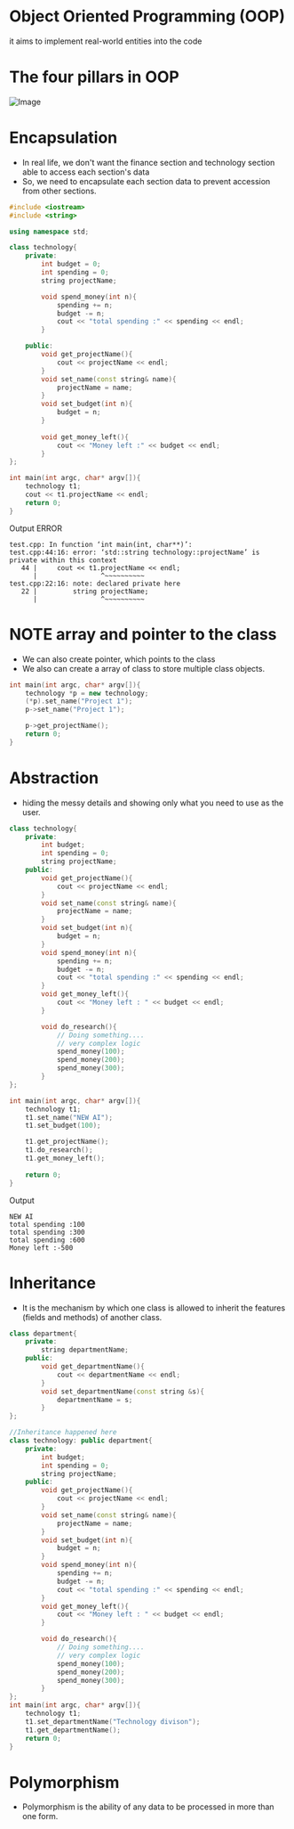 # Object Oriented Programming (OOP)
it aims to implement real-world entities into the code

# The four pillars in OOP
![Image](Assets/Pillar_Of_OOP.webp)

# Encapsulation
- In real life, we don't want the finance section and technology section able to access each section's data
- So, we need to encapsulate each section data to prevent accession from other sections.

```C++
#include <iostream>
#include <string>

using namespace std;

class technology{
    private:
        int budget = 0;
        int spending = 0;
        string projectName;

        void spend_money(int n){
            spending += n;
            budget -= n;
            cout << "total spending :" << spending << endl;
        }

    public:
        void get_projectName(){
            cout << projectName << endl;
        }
        void set_name(const string& name){
            projectName = name;
        }
        void set_budget(int n){
            budget = n;
        }
        
        void get_money_left(){
            cout << "Money left :" << budget << endl;
        }
};
```


```C++
int main(int argc, char* argv[]){
    technology t1;
    cout << t1.projectName << endl;
    return 0;
}
```
Output ERROR
```
test.cpp: In function ‘int main(int, char**)’:
test.cpp:44:16: error: ‘std::string technology::projectName’ is private within this context
   44 |     cout << t1.projectName << endl;
      |                ^~~~~~~~~~~
test.cpp:22:16: note: declared private here
   22 |         string projectName;
      |                ^~~~~~~~~~~
```
# NOTE array and pointer to the class
- We can also create pointer, which points to the class
- We also can create a array of class to store multiple class objects.
``` C++
int main(int argc, char* argv[]){
    technology *p = new technology;
    (*p).set_name("Project 1");
    p->set_name("Project 1");

    p->get_projectName();
    return 0;
}
```
# Abstraction
- hiding the messy details and showing only what you need to use as the user.
``` C++
class technology{
    private:
        int budget;
        int spending = 0;
        string projectName;
    public:
        void get_projectName(){
            cout << projectName << endl;
        }
        void set_name(const string& name){
            projectName = name;
        }
        void set_budget(int n){
            budget = n;
        }
        void spend_money(int n){
            spending += n;
            budget -= n;
            cout << "total spending :" << spending << endl;
        }
        void get_money_left(){
            cout << "Money left : " << budget << endl;
        }

        void do_research(){
            // Doing something....
            // very complex logic
            spend_money(100);
            spend_money(200);
            spend_money(300);
        }
};
```
```C++
int main(int argc, char* argv[]){
    technology t1;
    t1.set_name("NEW AI");
    t1.set_budget(100);

    t1.get_projectName();
    t1.do_research();
    t1.get_money_left();
    
    return 0;
}
```
Output
```
NEW AI
total spending :100
total spending :300
total spending :600
Money left :-500
```
# Inheritance

- It is the mechanism by which one class is allowed to inherit the features (fields and methods) of another class.
```C++
class department{
    private:
        string departmentName;
    public:
        void get_departmentName(){
            cout << departmentName << endl;
        }
        void set_departmentName(const string &s){
            departmentName = s;
        }
};

//Inheritance happened here
class technology: public department{
    private:
        int budget;
        int spending = 0;
        string projectName;
    public:
        void get_projectName(){
            cout << projectName << endl;
        }
        void set_name(const string& name){
            projectName = name;
        }
        void set_budget(int n){
            budget = n;
        }
        void spend_money(int n){
            spending += n;
            budget -= n;
            cout << "total spending :" << spending << endl;
        }
        void get_money_left(){
            cout << "Money left : " << budget << endl;
        }

        void do_research(){
            // Doing something....
            // very complex logic
            spend_money(100);
            spend_money(200);
            spend_money(300);
        }
};
int main(int argc, char* argv[]){
    technology t1;
    t1.set_departmentName("Technology divison");
    t1.get_departmentName();
    return 0;
}
```

# Polymorphism
- Polymorphism is the ability of any data to be processed in more than one form.
